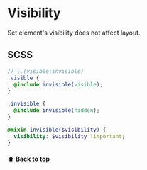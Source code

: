 [0.0]: #visibility

# Visibility
Set element's visibility does not affect layout.

## SCSS
```SCSS
// \.(visible|invisible)
.visible {
  @include invisible(visible);
}

.invisible {
  @include invisible(hidden);
}

@mixin invisible($visibility) {
  visibility: $visibility !important;
}
```

#### [⬆ Back to top][0.0]